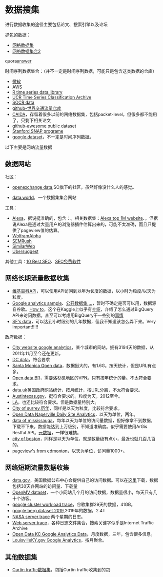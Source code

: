 # 数据搜集

进行数据收集的途径主要包括论文、搜索引擎以及论坛

抓包的数据：
* [网络数据集](https://blog.csdn.net/zhankai1122/article/details/79953065)
* [网络数据集合2](https://www.cnblogs.com/Emoth/p/10653013.html)

quora[answer](https://www.quora.com/Where-can-I-find-web-analytics-datasets-open-to-the-public)

时间序列数据集合：（并不一定是时间序列数据，可能只是包含这类数据的仓库）
* [微软](https://mran.microsoft.com/documents/data)
* [AWS](https://registry.opendata.aws/)
* [R time series data library](https://pkg.yangzhuoranyang.com/tsdl/)
* [UCR Time Series Classification Archive](http://www.cs.ucr.edu/~eamonn/time_series_data/)
* [SOCR data](http://wiki.stat.ucla.edu/socr/index.php/SOCR_Data)
* [github-世界交通流量仓库](https://github.com/graphhopper/open-traffic-collection)
* [CAIDA](https://www.caida.org/research/traffic-analysis/classification-overview/)，存留着很多以前的网络数据集，包括packet-level，但很多都不能用了，只剩下相关论文
* [github-awesome public dataset](https://github.com/awesomedata/awesome-public-datasets)
* [Stanford SNAP programe](https://snap.stanford.edu/data/)
* [google dataset](https://research.google/tools/datasets/)，不一定是时间序列数据。

以下主要是网站流量数据

## 数据网站

社区：
* [openexchange data](https://opendata.stackexchange.com/),SO旗下的社区，虽然好像没什么人的感觉。

* [data.world](https://data.world/)，一个数据集集合网站

工具：
* [Alexa](https://www.alexa.com/)，据说挺准确的，包含：。相关数据集：[Alexa top 1M website](https://www.kaggle.com/cheedcheed/top1m/notebooks)、。但据说Alexa是通过大量用户的浏览器插件估算出来的，可能不太准确，而且只提供了pageview值的估算。
* [WolframAlpha](https://www.wolframalpha.com/)
* [SEMRush](https://www.semrush.com/analytics/traffic/)
* [SimilarWeb](https://www.similarweb.com/zh/)
* [Ubersuggest](https://neilpatel.com/ubersuggest/)

其他工具：[10 Best SEO](https://www.isitwp.com/best-seo-tools-to-grow-your-site-traffic/)、[SEO免费软件](https://www.zhihu.com/question/30108162)

## 网络长期流量数据收集

* [维基百科API](https://wikimedia.org/api/rest_v1/)，可以使用API访问到以年为长度的数据，以小时为粒度/以天为粒度。
* [Google analytics sample](https://support.google.com/analytics/answer/7586738?hl=en)、[公开数据集](https://cloud.google.com/bigquery/public-data),[...](https://www.blog.google/products/marketingplatform/analytics/introducing-google-analytics-sample)，暂时不确定是否可以用，数据源自谷歌。[How to](https://towardsdatascience.com/how-to-query-and-calculate-google-analytics-data-in-bigquery-cab8fc4f396)。这个在Kaggle上似乎有[介绍](https://www.kaggle.com/bigquery/google-analytics-sample)，介绍了怎么通过BigQuery API来访问数据。甚至可以考虑用BigQuery干一些别的[事情](https://zhuanlan.zhihu.com/p/22274361)
* [SF's data](https://data.sfgov.org/analytics)，可以达到小时级别的几年数据，但我不知道该怎么弄下来。Very Important!!!!!

政府数据：
* [City website google analytics](https://performance.ci.janesville.wi.us/Government/City-Website-Google-Analytics/xeqs-kevn)，某个城市的网站，拥有3194天的数据，从2011年11月至今还在更新。
* [DC data](https://opendata.dc.gov/datasets/acdcbf4dd2c9479abe3a24c8edff93f3)，符合要求
* [Santa Monica Open data](https://data.smgov.net/Public-Services/Web-Analytics/8dh4-6epx)，数据挺大的，有1.6G。按天统计，但是URL有点多。
* [Open data BR](https://data.brla.gov/Government/Website-Analytics/n9u7-h9i7)，需要洛杉矶地区的VPN。只有按年统计的量。不太符合要求。
* [data.uk](https://data.gov.uk/dataset/98b47ef1-d009-4489-97e1-a5388b5fb048/calderdale-data-works-web-stats)英国政府网站统计，按月统计，按URL分离，不太符合要求。
* [Austintexas.gov](https://data.austintexas.gov/City-Government/Google-Analytics-Sessions-on-Austintexas-gov/dcfk-vk6w)，挺符合要求的。粒度为天，2012至今。
* [LA](https://data.lacity.org/A-Well-Run-City/LAcity-org-Website-Traffic/822f-gjp4)，也还比较符合要求。但是数据量特别大。
* [City of surrey](http://data.surrey.ca/dataset/web-analytics),[历年](http://data.surrey.ca/dataset/web-analytics-archive)，同样是以天为粒度，比较符合要求。
* [Open Data Naperville Daily Site Analytics](https://data.naperville.il.us/Government/Open-Data-Naperville-Daily-Site-Analytics-2017-Cur/qpty-rsbg)，以天为单位，两年。
* [data of mississauga](http://data.mississauga.ca/datasets/2017-web-analytics-page-views-per-day/data)，每年以天为单位的访问量数据，但好像拿不到数据，下载不下来。数据能达到上万级别，不知道准确度。似乎需要使用ArGis Restful API。[元数据](https://www.arcgis.com/home/item.html?id=65ca5d2f91994c0385e7029503f63b02)，一样很难搞。
* [city of boston](https://data.boston.gov/dataset/monthly-page-views-for-city-archives-digital-repository)，同样是以天为单位，就是数量级有点小，最近也就几百几百的。
* [pageview's from edmonton](https://data.edmonton.ca/dataset/Page-Views-per-Day/ms8m-g4v9)，以天为单位，访问量1000+。


## 网络短期流量数据收集

* [data.gov](https://analytics.usa.gov/)，美国数据公布中心会提供自己的访问数据。可以在[这里](https://analytics.usa.gov/data/)下载，数据包括30天各网站的访问量、下载量
* [OpenMV dataset](https://openmv.net/info/website-traffic)，一个小网站几个月的访问数据，数据量很小，每天只有几十个访客。
* [google cluster workload trace](https://github.com/google/cluster-data/blob/master/ClusterData2011_2.md)，谷歌集群29天的数据，41GB。
* [google berg dataset 2019](https://research.google/tools/datasets/google-cluster-workload-traces-2019/),2019年的数据，2.4T
* [NASA server trace](http://citeseerx.ist.psu.edu/viewdoc/summary?doi=10.1.1.106.6820) 两个星期的日志。
* [Web server trace](http://pages.cs.wisc.edu/~cao/icache/trace.html)，各种日志文件集合，搜索关键字似乎是Internet Traffic Archive
* [Open Data KC Google Analytics Data](https://data.kcmo.org/dataset/Open-Data-KC-Google-Analytics-Data/cxg5-cfac/about)，月度数据，三年，包含很多信息。
* [LouisvilleKY.gov Google Analytics](https://data.louisvilleky.gov/dataset/louisvillekygov-google-analytics)，按月聚合。



## 其他数据集

* [Curtin traffic数据集](https://www.sites.google.com/site/dspham/downloads/network-traffic-datasets)，包括Curtin traffic收集到的包

